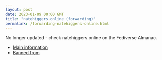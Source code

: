 ```yaml
---
layout: post
date: 2023-01-09 00:00 GMT
title: "natehiggers.online (forwarding)"
permalink: /forwarding-natehiggers-online.html
---
```


No longer updated - check natehiggers.online on the Fediverse Almanac.

* [Main information](https://www.fediversealmanac.com/api/v1/instances/natehiggers.online)
* [Banned from](https://www.fediversealmanac.com/api/v1/instances/natehiggers.online/banned_from)

